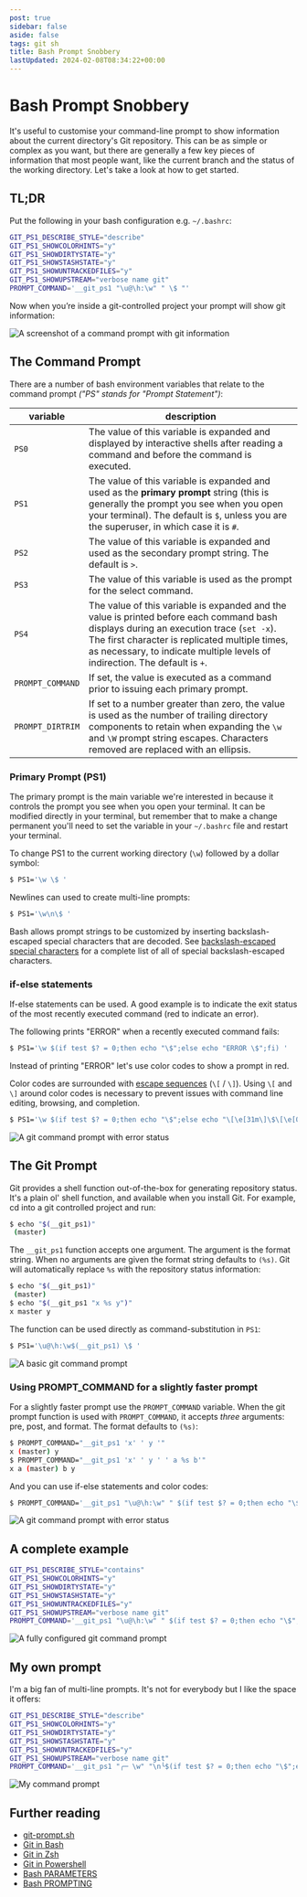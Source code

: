 ```yaml
---
post: true
sidebar: false
aside: false
tags: git sh
title: Bash Prompt Snobbery
lastUpdated: 2024-02-08T08:34:22+00:00
---
```


# Bash Prompt Snobbery

It's useful to customise your command-line prompt to show information about the current directory's Git repository. This can be as simple or complex as you want, but there are generally a few key pieces of information that most people want, like the current branch and the status of the working directory. Let's take a look at how to get started.

## TL;DR

Put the following in your bash configuration e.g. `~/.bashrc`:

```bash
GIT_PS1_DESCRIBE_STYLE="describe"
GIT_PS1_SHOWCOLORHINTS="y"
GIT_PS1_SHOWDIRTYSTATE="y"
GIT_PS1_SHOWSTASHSTATE="y"
GIT_PS1_SHOWUNTRACKEDFILES="y"
GIT_PS1_SHOWUPSTREAM="verbose name git"
PROMPT_COMMAND='__git_ps1 "\u@\h:\w" " \$ "'
```

Now when you’re inside a git-controlled project your prompt will show git information:

![A screenshot of a command prompt with git information](/assets/images/2018-07-22-tldr.webp)

## The Command Prompt

There are a number of bash environment variables that relate to the command prompt *("PS" stands for "Prompt Statement")*:

variable | description
-------- | -----------
`PS0` | The value of this variable is expanded and displayed by interactive shells after reading a command and before the command is executed.
`PS1` | The value of this variable is expanded and used as the **primary prompt** string (this is generally the prompt you see when you open your terminal). The default is `$`, unless you are the superuser, in which case it is `#`.
`PS2` | The value of this variable is expanded and used as the secondary prompt string. The default is `>`.
`PS3` | The value of this variable is used as the prompt for the select command.
`PS4` | The value of this variable is expanded and the value is printed before each command bash displays during an execution trace (`set -x`). The first character is replicated multiple times, as necessary, to indicate multiple levels of indirection. The default is `+`.
`PROMPT_COMMAND` | If set, the value is executed as a command prior to issuing each primary prompt.
`PROMPT_DIRTRIM` | If set to a number greater than zero, the value is used as the number of trailing directory components to retain when expanding the `\w` and  `\W`  prompt string escapes. Characters removed are replaced with an ellipsis.

### Primary Prompt (PS1)

The primary prompt is the main variable we're interested in because it controls the prompt you see when you open your terminal. It can be modified directly in your terminal, but remember that to make a change permanent you'll need to set the variable in your `~/.bashrc` file and restart your terminal.

To change PS1 to the current working directory (`\w`) followed by a dollar symbol:

```bash
$ PS1='\w \$ '
```

Newlines can used to create multi-line prompts:

```bash
$ PS1='\w\n\$ '
```

Bash allows prompt strings to be customized by inserting backslash-escaped special characters that are decoded.  See [backslash-escaped special characters](http://man7.org/linux/man-pages/man1/bash.1.html#PROMPTING) for a complete list of all of special backslash-escaped characters.

### if-else statements

If-else statements can be used. A good example is to indicate the exit status of the most recently executed command (red to indicate an error).

The following prints "ERROR" when a recently executed command fails:

```bash
$ PS1='\w $(if test $? = 0;then echo "\$";else echo "ERROR \$";fi) '
```

Instead of printing "ERROR" let's use color codes to show a prompt in red.

Color codes are surrounded with [escape sequences](https://unix.stackexchange.com/questions/124407/what-color-codes-can-i-use-in-my-ps1-prompt/124409#124409) (`\[` / `\]`). Using `\[` and `\]` around color codes is necessary to prevent issues with command line editing, browsing, and completion.

```bash
$ PS1='\w $(if test $? = 0;then echo "\$";else echo "\[\e[31m\]\$\[\e[0m\]";fi) '
```

![A git command prompt with error status](/assets/images/2018-07-22-prompt-command.webp)


## The Git Prompt

Git provides a shell function out-of-the-box for generating repository status. It's a plain ol' shell function, and available when you install Git. For example, cd into a git controlled project and run:

```bash
$ echo "$(__git_ps1)"
 (master)
```

The `__git_ps1` function accepts one argument. The argument is the format string. When no arguments are given the format string defaults to `(%s)`. Git will automatically replace `%s` with the repository status information:

```bash
$ echo "$(__git_ps1)"
 (master)
$ echo "$(__git_ps1 "x %s y")"
x master y
```

The function can be used directly as command-substitution in `PS1`:

```bash
$ PS1='\u@\h:\w$(__git_ps1) \$ '
```

![A basic git command prompt](/assets/images/2018-07-22-git-prompt.webp)

### Using PROMPT_COMMAND for a slightly faster prompt

For a slightly faster prompt use the `PROMPT_COMMAND` variable. When the git prompt function is used with `PROMPT_COMMAND`, it accepts *three* arguments: pre, post, and format. The format defaults to `(%s)`:

```bash
$ PROMPT_COMMAND="__git_ps1 'x' ' y '"
x (master) y
$ PROMPT_COMMAND="__git_ps1 'x' ' y ' ' a %s b'"
x a (master) b y
```

And you can use if-else statements and color codes:

```bash
$ PROMPT_COMMAND='__git_ps1 "\u@\h:\w" " $(if test $? = 0;then echo "\$";else echo "\[\e[31m\]\$\[\e[0m\]";fi) "'
```

![A git command prompt with error status](/assets/images/2018-07-22-prompt-command.webp)

## A complete example

```bash
GIT_PS1_DESCRIBE_STYLE="contains"
GIT_PS1_SHOWCOLORHINTS="y"
GIT_PS1_SHOWDIRTYSTATE="y"
GIT_PS1_SHOWSTASHSTATE="y"
GIT_PS1_SHOWUNTRACKEDFILES="y"
GIT_PS1_SHOWUPSTREAM="verbose name git"
PROMPT_COMMAND='__git_ps1 "\u@\h:\w" " $(if test $? = 0;then echo "\$";else echo "\[\e[31m\]\$\[\e[0m\]";fi) "'
```

![A fully configured git command prompt](/assets/images/2018-07-22-prompt-config.webp)

## My own prompt

I'm a big fan of multi-line prompts. It's not for everybody but I like the space it offers:

```bash
GIT_PS1_DESCRIBE_STYLE="describe"
GIT_PS1_SHOWCOLORHINTS="y"
GIT_PS1_SHOWDIRTYSTATE="y"
GIT_PS1_SHOWSTASHSTATE="y"
GIT_PS1_SHOWUNTRACKEDFILES="y"
GIT_PS1_SHOWUPSTREAM="verbose name git"
PROMPT_COMMAND='__git_ps1 "╭─ \w" "\n╰$(if test $? = 0;then echo "\$";else echo "\[\e[31m\]\$\[\e[0m\]";fi) " " ⎇  %s"'
```

![My command prompt](/assets/images/2018-07-22-my-prompt.webp)

## Further reading

* [git-prompt.sh](https://github.com/git/git/blob/master/contrib/completion/git-prompt.sh)
* [Git in Bash](https://git-scm.com/book/en/v2/Appendix-A%3A-Git-in-Other-Environments-Git-in-Bash)
* [Git in Zsh](https://git-scm.com/book/en/v2/Appendix-A%3A-Git-in-Other-Environments-Git-in-Zsh)
* [Git in Powershell](https://git-scm.com/book/en/v2/Appendix-A%3A-Git-in-Other-Environments-Git-in-Powershell)
* [Bash PARAMETERS](http://man7.org/linux/man-pages/man1/bash.1.html#PARAMETERS)
* [Bash PROMPTING](http://man7.org/linux/man-pages/man1/bash.1.html#PROMPTING)
